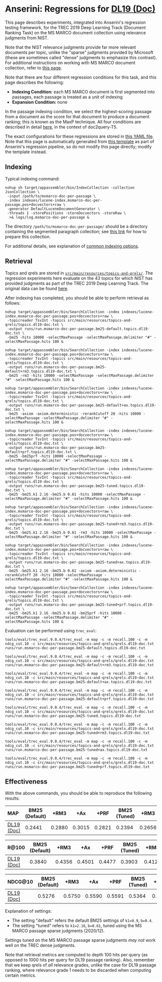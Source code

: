 # Anserini: Regressions for [DL19 (Doc)](https://trec.nist.gov/data/deep2019.html)

This page describes experiments, integrated into Anserini's regression testing framework, for the TREC 2019 Deep Learning Track (Document Ranking Task) on the MS MARCO document collection using relevance judgments from NIST.

Note that the NIST relevance judgments provide far more relevant documents per topic, unlike the "sparse" judgments provided by Microsoft (these are sometimes called "dense" judgments to emphasize this contrast).
For additional instructions on working with MS MARCO document collection, refer to [this page](experiments-msmarco-doc.md).

Note that there are four different regression conditions for this task, and this page describes the following:

+ **Indexing Condition:** each MS MARCO document is first segmented into passages, each passage is treated as a unit of indexing
+ **Expansion Condition:** none

In the passage indexing condition, we select the highest-scoring passage from a document as the score for that document to produce a document ranking; this is known as the MaxP technique.
All four conditions are described in detail [here](https://github.com/castorini/docTTTTTquery#reproducing-ms-marco-document-ranking-results-with-anserini), in the context of doc2query-T5.

The exact configurations for these regressions are stored in [this YAML file](../src/main/resources/regression/dl19-doc-per-passage.yaml).
Note that this page is automatically generated from [this template](../src/main/resources/docgen/templates/dl19-doc-per-passage.template) as part of Anserini's regression pipeline, so do not modify this page directly; modify the template instead.

## Indexing

Typical indexing command:

```
nohup sh target/appassembler/bin/IndexCollection -collection JsonCollection \
 -input /path/to/msmarco-doc-per-passage \
 -index indexes/lucene-index.msmarco-doc-per-passage.pos+docvectors+raw \
 -generator DefaultLuceneDocumentGenerator \
 -threads 1 -storePositions -storeDocvectors -storeRaw \
  >& logs/log.msmarco-doc-per-passage &
```

The directory `/path/to/msmarco-doc-per-passage/` should be a directory containing the segmented paragraph collection; see [this link](https://github.com/castorini/docTTTTTquery#reproducing-ms-marco-document-ranking-results-with-anserini) for how to prepare this collection.

For additional details, see explanation of [common indexing options](common-indexing-options.md).

## Retrieval

Topics and qrels are stored in [`src/main/resources/topics-and-qrels/`](../src/main/resources/topics-and-qrels/).
The regression experiments here evaluate on the 43 topics for which NIST has provided judgments as part of the TREC 2019 Deep Learning Track.
The original data can be found [here](https://trec.nist.gov/data/deep2019.html).

After indexing has completed, you should be able to perform retrieval as follows:

```
nohup target/appassembler/bin/SearchCollection -index indexes/lucene-index.msmarco-doc-per-passage.pos+docvectors+raw \
 -topicreader TsvInt -topics src/main/resources/topics-and-qrels/topics.dl19-doc.txt \
 -output runs/run.msmarco-doc-per-passage.bm25-default.topics.dl19-doc.txt \
 -bm25 -hits 10000 -selectMaxPassage -selectMaxPassage.delimiter "#" -selectMaxPassage.hits 100 &

nohup target/appassembler/bin/SearchCollection -index indexes/lucene-index.msmarco-doc-per-passage.pos+docvectors+raw \
 -topicreader TsvInt -topics src/main/resources/topics-and-qrels/topics.dl19-doc.txt \
 -output runs/run.msmarco-doc-per-passage.bm25-default+rm3.topics.dl19-doc.txt \
 -bm25 -rm3 -hits 10000 -selectMaxPassage -selectMaxPassage.delimiter "#" -selectMaxPassage.hits 100 &

nohup target/appassembler/bin/SearchCollection -index indexes/lucene-index.msmarco-doc-per-passage.pos+docvectors+raw \
 -topicreader TsvInt -topics src/main/resources/topics-and-qrels/topics.dl19-doc.txt \
 -output runs/run.msmarco-doc-per-passage.bm25-default+ax.topics.dl19-doc.txt \
 -bm25 -axiom -axiom.deterministic -rerankCutoff 20 -hits 10000 -selectMaxPassage -selectMaxPassage.delimiter "#" -selectMaxPassage.hits 100 &

nohup target/appassembler/bin/SearchCollection -index indexes/lucene-index.msmarco-doc-per-passage.pos+docvectors+raw \
 -topicreader TsvInt -topics src/main/resources/topics-and-qrels/topics.dl19-doc.txt \
 -output runs/run.msmarco-doc-per-passage.bm25-default+prf.topics.dl19-doc.txt \
 -bm25 -bm25prf -hits 10000 -selectMaxPassage -selectMaxPassage.delimiter "#" -selectMaxPassage.hits 100 &

nohup target/appassembler/bin/SearchCollection -index indexes/lucene-index.msmarco-doc-per-passage.pos+docvectors+raw \
 -topicreader TsvInt -topics src/main/resources/topics-and-qrels/topics.dl19-doc.txt \
 -output runs/run.msmarco-doc-per-passage.bm25-tuned.topics.dl19-doc.txt \
 -bm25 -bm25.k1 2.16 -bm25.b 0.61 -hits 10000 -selectMaxPassage -selectMaxPassage.delimiter "#" -selectMaxPassage.hits 100 &

nohup target/appassembler/bin/SearchCollection -index indexes/lucene-index.msmarco-doc-per-passage.pos+docvectors+raw \
 -topicreader TsvInt -topics src/main/resources/topics-and-qrels/topics.dl19-doc.txt \
 -output runs/run.msmarco-doc-per-passage.bm25-tuned+rm3.topics.dl19-doc.txt \
 -bm25 -bm25.k1 2.16 -bm25.b 0.61 -rm3 -hits 10000 -selectMaxPassage -selectMaxPassage.delimiter "#" -selectMaxPassage.hits 100 &

nohup target/appassembler/bin/SearchCollection -index indexes/lucene-index.msmarco-doc-per-passage.pos+docvectors+raw \
 -topicreader TsvInt -topics src/main/resources/topics-and-qrels/topics.dl19-doc.txt \
 -output runs/run.msmarco-doc-per-passage.bm25-tuned+ax.topics.dl19-doc.txt \
 -bm25 -bm25.k1 2.16 -bm25.b 0.61 -axiom -axiom.deterministic -rerankCutoff 20 -hits 10000 -selectMaxPassage -selectMaxPassage.delimiter "#" -selectMaxPassage.hits 100 &

nohup target/appassembler/bin/SearchCollection -index indexes/lucene-index.msmarco-doc-per-passage.pos+docvectors+raw \
 -topicreader TsvInt -topics src/main/resources/topics-and-qrels/topics.dl19-doc.txt \
 -output runs/run.msmarco-doc-per-passage.bm25-tuned+prf.topics.dl19-doc.txt \
 -bm25 -bm25.k1 2.16 -bm25.b 0.61 -bm25prf -hits 10000 -selectMaxPassage -selectMaxPassage.delimiter "#" -selectMaxPassage.hits 100 &
```

Evaluation can be performed using `trec_eval`:

```
tools/eval/trec_eval.9.0.4/trec_eval -m map -c -m recall.100 -c -m ndcg_cut.10 -c src/main/resources/topics-and-qrels/qrels.dl19-doc.txt runs/run.msmarco-doc-per-passage.bm25-default.topics.dl19-doc.txt

tools/eval/trec_eval.9.0.4/trec_eval -m map -c -m recall.100 -c -m ndcg_cut.10 -c src/main/resources/topics-and-qrels/qrels.dl19-doc.txt runs/run.msmarco-doc-per-passage.bm25-default+rm3.topics.dl19-doc.txt

tools/eval/trec_eval.9.0.4/trec_eval -m map -c -m recall.100 -c -m ndcg_cut.10 -c src/main/resources/topics-and-qrels/qrels.dl19-doc.txt runs/run.msmarco-doc-per-passage.bm25-default+ax.topics.dl19-doc.txt

tools/eval/trec_eval.9.0.4/trec_eval -m map -c -m recall.100 -c -m ndcg_cut.10 -c src/main/resources/topics-and-qrels/qrels.dl19-doc.txt runs/run.msmarco-doc-per-passage.bm25-default+prf.topics.dl19-doc.txt

tools/eval/trec_eval.9.0.4/trec_eval -m map -c -m recall.100 -c -m ndcg_cut.10 -c src/main/resources/topics-and-qrels/qrels.dl19-doc.txt runs/run.msmarco-doc-per-passage.bm25-tuned.topics.dl19-doc.txt

tools/eval/trec_eval.9.0.4/trec_eval -m map -c -m recall.100 -c -m ndcg_cut.10 -c src/main/resources/topics-and-qrels/qrels.dl19-doc.txt runs/run.msmarco-doc-per-passage.bm25-tuned+rm3.topics.dl19-doc.txt

tools/eval/trec_eval.9.0.4/trec_eval -m map -c -m recall.100 -c -m ndcg_cut.10 -c src/main/resources/topics-and-qrels/qrels.dl19-doc.txt runs/run.msmarco-doc-per-passage.bm25-tuned+ax.topics.dl19-doc.txt

tools/eval/trec_eval.9.0.4/trec_eval -m map -c -m recall.100 -c -m ndcg_cut.10 -c src/main/resources/topics-and-qrels/qrels.dl19-doc.txt runs/run.msmarco-doc-per-passage.bm25-tuned+prf.topics.dl19-doc.txt
```

## Effectiveness

With the above commands, you should be able to reproduce the following results:

MAP                                     | BM25 (Default)| +RM3      | +Ax       | +PRF      | BM25 (Tuned)| +RM3      | +Ax       | +PRF      |
:---------------------------------------|-----------|-----------|-----------|-----------|-----------|-----------|-----------|-----------|
[DL19 (Doc)](https://trec.nist.gov/data/deep2019.html)| 0.2441    | 0.2880    | 0.3015    | 0.2821    | 0.2394    | 0.2656    | 0.2934    | 0.2838    |


R@100                                   | BM25 (Default)| +RM3      | +Ax       | +PRF      | BM25 (Tuned)| +RM3      | +Ax       | +PRF      |
:---------------------------------------|-----------|-----------|-----------|-----------|-----------|-----------|-----------|-----------|
[DL19 (Doc)](https://trec.nist.gov/data/deep2019.html)| 0.3840    | 0.4356    | 0.4501    | 0.4477    | 0.3903    | 0.4126    | 0.4437    | 0.4362    |


NDCG@10                                 | BM25 (Default)| +RM3      | +Ax       | +PRF      | BM25 (Tuned)| +RM3      | +Ax       | +PRF      |
:---------------------------------------|-----------|-----------|-----------|-----------|-----------|-----------|-----------|-----------|
[DL19 (Doc)](https://trec.nist.gov/data/deep2019.html)| 0.5276    | 0.5750    | 0.5590    | 0.5591    | 0.5364    | 0.5379    | 0.5546    | 0.5478    |

Explanation of settings:

+ The setting "default" refers the default BM25 settings of `k1=0.9`, `b=0.4`.
+ The setting "tuned" refers to `k1=2.16`, `b=0.61`, tuned using the MS MARCO passage sparse judgments (2020/12).

Settings tuned on the MS MARCO passage sparse judgments _may not_ work well on the TREC dense judgments.

Note that retrieval metrics are computed to depth 100 hits per query (as opposed to 1000 hits per query for DL19 passage ranking).
Also, remember that we keep qrels of _all_ relevance grades, unlike the case for DL19 passage ranking, where relevance grade 1 needs to be discarded when computing certain metrics.
